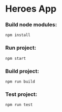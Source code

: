 # Heroes App

### Build node modules:
```
npm install
```

### Run project:
```
npm start
```

### Build project:
```
npm run build
```

### Test project:
```
npm run test
```
